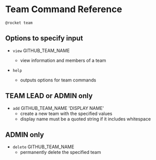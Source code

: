 # Team Command Reference

`@rocket team`

## Options to specify input

* `view` GITHUB_TEAM_NAME
    * view information and members of a team

* `help`
    * outputs options for team commands

## TEAM LEAD or ADMIN only

* `add` GITHUB_TEAM_NAME 'DISPLAY NAME'
    * create a new team with the specified values
    * display name must be a quoted string if it includes whitespace

## ADMIN only

* `delete` GITHUB_TEAM_NAME
    * permanently delete the specified team
